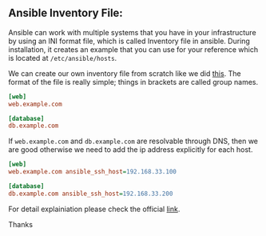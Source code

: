 Ansible Inventory File:
--------------------------
Ansible can work with multiple systems that you have in your infrastructure by using an INI format file, which is called Inventory file in ansible. During installation, it creates an example that you can use for your reference which is located at `/etc/ansible/hosts`.

We can create our own inventory file from scratch like we did [this](https://github.com/arbabnazar/ansible-training/blob/master/hosts). The format of the file is really simple; things in brackets are called group names.
```ini
[web]
web.example.com

[database]
db.example.com
```
If `web.example.com` and `db.example.com` are resolvable through DNS, then we are good otherwise we need to add the ip address explicitly for each host.
```ini
[web]
web.example.com ansible_ssh_host=192.168.33.100

[database]
db.example.com ansible_ssh_host=192.168.33.200
```
For detail explainiation please check the official [link](http://docs.ansible.com/ansible/intro_inventory.html).

Thanks
